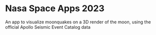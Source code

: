 
# Nasa Space Apps 2023

An app to visualize moonquakes on a 3D render of the moon, using the official Apollo Seismic Event Catalog data
